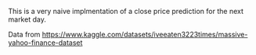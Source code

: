 This is a very naive implmentation of a close price prediction for the next market day.

Data from  https://www.kaggle.com/datasets/iveeaten3223times/massive-yahoo-finance-dataset